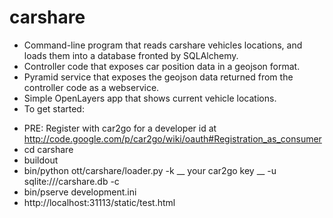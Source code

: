 carshare
========

* Command-line program that reads carshare vehicles locations, and loads them into a database fronted by SQLAlchemy.
* Controller code that exposes car position data in a geojson format.
* Pyramid service that exposes the geojson data returned from the controller code as a webservice.
* Simple OpenLayers app that shows current vehicle locations.
* To get started:
 - PRE: Register with car2go for a developer id at http://code.google.com/p/car2go/wiki/oauth#Registration_as_consumer
 - cd carshare
 - buildout
 - bin/python ott/carshare/loader.py -k __ your car2go key __ -u sqlite:///carshare.db -c
 - bin/pserve development.ini
 - http://localhost:31113/static/test.html